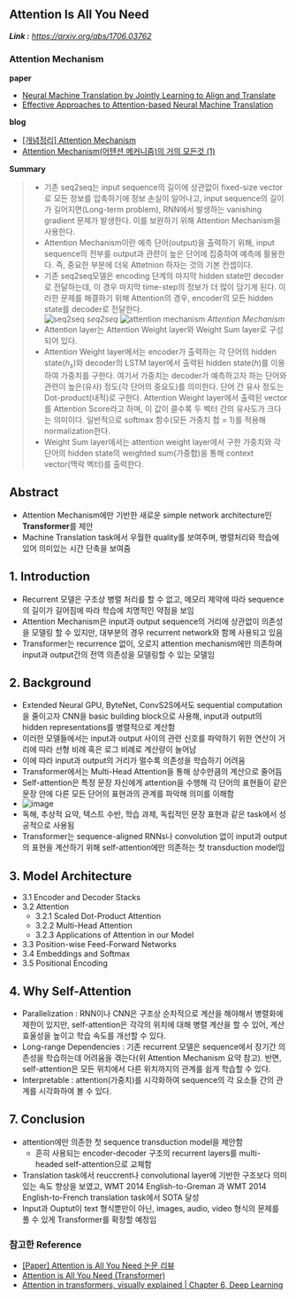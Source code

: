 ## Attention Is All You Need  
***Link :** https://arxiv.org/abs/1706.03762*

### Attention Mechanism

**paper**  
- [Neural Machine Translation by Jointly Learning to Align and Translate](https://arxiv.org/abs/1409.0473)  
- [Effective Approaches to Attention-based Neural Machine Translation](https://arxiv.org/abs/1508.04025)

**blog**  
- [[개념정리] Attention Mechanism](https://velog.io/@sjinu/개념정리-Attention-Mechanism)  
- [Attention Mechanism(어텐션 메커니즘)의 거의 모든것 (1)](https://bigdaheta.tistory.com/67)

**Summary**  
> - 기존 seq2seq는 input sequence의 길이에 상관없이 fixed-size vector로 모든 정보를 압축하기에 정보 손실이 일어나고, input sequence의 길이가 길어지면(Long-term problem), RNN에서 발생하는 vanishing gradient 문제가 발생한다. 이를 보완하기 위해 Attention Mechanism을 사용한다.    
> - Attention Mechanism이란 예측 단어(output)을 출력하기 위해, input sequence의 전부를 output과 관련이 높은 단어에 집중하여 예측에 활용한다. 즉, 중요한 부분에 더욱 Attetnion 하자는 것의 기본 컨셉이다.  
> - 기존 seq2seq모델은 encoding 단계의 마지막 hidden state만 decoder로 전달하는데, 이 경우 마지막 time-step의 정보가 더 많이 담기게 된다. 이러한 문제를 해결하기 위해 Attention의 경우, encoder의 모든 hidden state를 decoder로 전달한다.  
![seq2seq](https://github.com/All4Nothing/papers_repo/assets/81239098/09f2d447-1185-4834-a3fc-5199c627e342)
*seq2seq*
![attention mechanism](https://github.com/All4Nothing/papers_repo/assets/81239098/3828a39b-e973-4060-8cef-01ed98178571)
*Attention Mechanism*
> - Attention layer는 Attention Weight layer와 Weight Sum layer로 구성되어 있다.  
> - Attention Weight layer에서는 encoder가 출력하는 각 단어의 hidden state($h_s$)와 decoder의 LSTM layer에서 출력된 hidden state($h$)를 이용하여 가중치를 구한다. 여기서 가중치는 decoder가 예측하고자 하는 단어와 관련이 높은(유사) 정도(각 단어의 중요도)를 의미한다. 단어 간 유사 정도는 Dot-product(내적)로 구한다. Attention Weight layer에서 출력된 vector를 Attention Score라고 하며, 이 값이 클수록 두 벡터 간의 유사도가 크다는 의미이다. 일반적으로 softmax 함수(모든 가중치 합 = 1)를 적용해 normalization한다.  
> - Weight Sum layer에서는 attention weight layer에서 구한 가중치와 각 단어의 hidden state의 weighted sum(가중합)을 통해 context vector(맥락 벡터)를 출력한다.

## Abstract  
- Attention Mechanism에만 기반한 새로운 simple network architecture인 **Transformer**를 제안
- Machine Translation task에서 우월한 quality를 보여주며, 병렬처리와 학습에 있어 의미있는 시간 단축을 보여줌

## 1. Introduction  
- Recurrent 모델은 구조상 병렬 처리를 할 수 없고, 메모리 제약에 따라 sequence의 길이가 길어짐에 따라 학습에 치명적인 약점을 보임
- Attention Mechanism은 input과 output sequence의 거리에 상관없이 의존성을 모델링 할 수 있지만, 대부분의 경우 recurrent network와 함께 사용되고 있음
- Transformer는 recurrence 없이, 오로지 attention mechanism에만 의존하며 input과 output간의 전역 의존성을 모델링할 수 있는 모델임

## 2. Background  
- Extended Neural GPU, ByteNet, ConvS2S에서도 sequential computation을 줄이고자 CNN을 basic building block으로 사용해, input과 output의 hidden representations를 병렬적으로 계산함
- 이러한 모델들에서는 input과 output 사이의 관련 신호를 파악하기 위한 연산이 거리에 따라 선형 비례 혹은 로그 비례로 계산량이 늘어남
- 이에 따라 input과 output의 거리가 멀수록 의존성을 학습하기 어려움
- Transformer에서는 Multi-Head Attention을 통해 상수만큼의 계산으로 줄어듬
- Self-attention은 특정 문장 자신에게 attention을 수행해 각 단어의 표현들이 같은 문장 안에 다른 모든 단어의 표현과의 관계를 파악해 의미를 이해함
- ![image](https://github.com/All4Nothing/papers_repo/assets/81239098/76765994-c1fb-48c5-a12f-0921eca4a01d)
- 독해, 추상적 요약, 텍스트 수반, 학습 과제, 독립적인 문장 표현과 같은 task에서 성공적으로 사용됨
- Transformer는 sequence-aligned RNNs나 convolution 없이 input과 output의 표현을 계산하기 위해 self-attention에만 의존하는 첫 transduction model임

## 3. Model Architecture
- 3.1 Encoder and Decoder Stacks
- 3.2 Attention
  - 3.2.1 Scaled Dot-Product Attention
  - 3.2.2 Multi-Head Attention
  - 3.2.3 Applications of Attention in our Model
- 3.3 Position-wise Feed-Forward Networks
- 3.4 Embeddings and Softmax
- 3.5 Positional Encoding

## 4. Why Self-Attention
- Parallelization : RNN이나 CNN은 구조상 순차적으로 계산을 해야해서 병렬화에 제한이 있지만, self-attention은 각각의 위치에 대해 병렬 계산을 할 수 있어, 계산 효울성을 높이고 학습 속도를 개선할 수 있다.
- Long-range Dependencies : 기존 recurrent 모델은 sequence에서 장기간 의존성을 학습하는데 어려움을 겪는다(위 Attention Mechanism 요약 참고). 반면, self-attention은 모든 위치에서 다른 위치까지의 관계를 쉽게 학습할 수 있다.
- Interpretable : attention(가중치)를 시각화하여 sequence의 각 요소들 간의 관계를 시각화하여 볼 수 있다.
## 7. Conclusion
- attention에만 의존한 첫 sequence transduction model을 제안함
  - 흔히 사용되는 encoder-decoder 구조의 recurrent layers를 multi-headed self-attention으로 교체함
- Translation task에서 reuccrent나 convolutional layer에 기반한 구조보다 의미있는 속도 향상을 보였고, WMT 2014 English-to-Greman 과 WMT 2014 English-to-French translation task에서 SOTA 달성
- Input과 Ouptut이 text 형식뿐만이 아닌, images, audio, video 형식의 문제를 풀 수 있게 Transformer를 확장할 예정임


### 참고한 Reference
- [[Paper] Attention is All You Need 논문 리뷰](https://velog.io/@qtly_u/Attention-is-All-You-Need-%EB%85%BC%EB%AC%B8-%EB%A6%AC%EB%B7%B0)  
- [Attention is All You Need (Transformer)](https://velog.io/@tobigs-nlp/Attention-is-All-You-Need-Transformer)
- [Attention in transformers, visually explained | Chapter 6, Deep Learning](https://youtu.be/eMlx5fFNoYc?si=xfTyAT-hOrBJXC6V)
